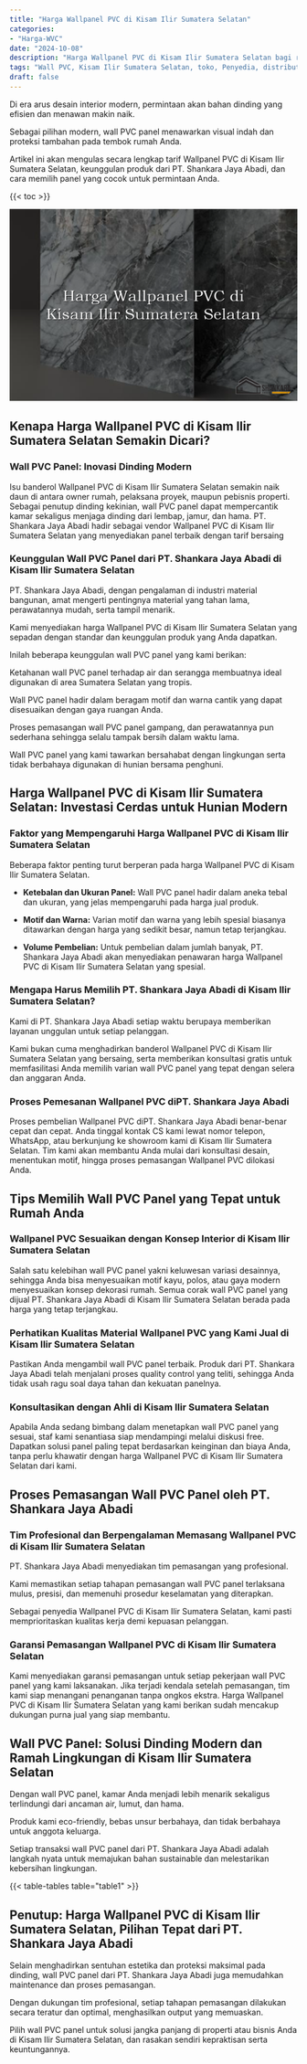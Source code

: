 ```yaml
---
title: "Harga Wallpanel PVC di Kisam Ilir Sumatera Selatan"
categories: 
- "Harga-WVC"
date: "2024-10-08"
description: "Harga Wallpanel PVC di Kisam Ilir Sumatera Selatan bagi rumah, perkantoran, serta gerai. Produk unggulan, pilihan motif, pilihan warna modern, dengan layanan penempatan dikerjakan oleh tenaga ahli profesional serta jaminan resmi!|Servis distribusi Wallpanel PVC di Kisam Ilir Sumatera Selatan bagi kebutuhan tempat tinggal, perkantoran, maupun toko, beserta panel terbaik dan instalasi oleh tim ahli serta jaminan resmi.|Solusi Wallpanel PVC di Kisam Ilir Sumatera Selatan yang andal bagi rumah, office, dan toko, dengan panel terbaik dan pemasangan oleh tenaga ahli ahli dan jaminan resmi.|Penyediaan Wallpanel PVC di Kisam Ilir Sumatera Selatan bagi tempat tinggal, perkantoran, serta gerai, dengan material unggulan dan pemasangan ditangani oleh teknisi profesional, lengkap beserta jaminan resmi.}"
tags: "Wall PVC, Kisam Ilir Sumatera Selatan, toko, Penyedia, distributor"
draft: false
---
```


Di era arus desain interior modern, permintaan akan bahan dinding yang efisien dan menawan makin naik.

Sebagai pilihan modern, wall PVC panel menawarkan visual indah dan proteksi tambahan pada tembok rumah Anda.

Artikel ini akan mengulas secara lengkap tarif Wallpanel PVC di Kisam Ilir Sumatera Selatan, keunggulan produk dari PT. Shankara Jaya Abadi, dan cara memilih panel yang cocok untuk permintaan Anda.

{{< toc >}}

![Harga Wallpanel PVC di Kisam Ilir Sumatera Selatan](/images/Harga-WVC/Harga-Wallpanel-PVC-di-Kisam-Ilir-Sumatera-Selatan.png)


## Kenapa Harga Wallpanel PVC di Kisam Ilir Sumatera Selatan Semakin Dicari?

### Wall PVC Panel: Inovasi Dinding Modern

Isu banderol Wallpanel PVC di Kisam Ilir Sumatera Selatan semakin naik daun di antara owner rumah, pelaksana proyek, maupun pebisnis properti. Sebagai penutup dinding kekinian, wall PVC panel dapat mempercantik kamar sekaligus menjaga dinding dari lembap, jamur, dan hama. PT. Shankara Jaya Abadi hadir sebagai vendor Wallpanel PVC di Kisam Ilir Sumatera Selatan yang menyediakan panel terbaik dengan tarif bersaing

### Keunggulan Wall PVC Panel dari PT. Shankara Jaya Abadi di Kisam Ilir Sumatera Selatan

PT. Shankara Jaya Abadi, dengan pengalaman di industri material bangunan, amat mengerti pentingnya material yang tahan lama, perawatannya mudah, serta tampil menarik.

Kami menyediakan harga Wallpanel PVC di Kisam Ilir Sumatera Selatan yang sepadan dengan standar dan keunggulan produk yang Anda dapatkan.

Inilah beberapa keunggulan wall PVC panel yang kami berikan:

Ketahanan wall PVC panel terhadap air dan serangga membuatnya ideal digunakan di area Sumatera Selatan yang tropis.

Wall PVC panel hadir dalam beragam motif dan warna cantik yang dapat disesuaikan dengan gaya ruangan Anda.

Proses pemasangan wall PVC panel gampang, dan perawatannya pun sederhana sehingga selalu tampak bersih dalam waktu lama.

Wall PVC panel yang kami tawarkan bersahabat dengan lingkungan serta tidak berbahaya digunakan di hunian bersama penghuni.

## Harga Wallpanel PVC di Kisam Ilir Sumatera Selatan: Investasi Cerdas untuk Hunian Modern

### Faktor yang Mempengaruhi Harga Wallpanel PVC di Kisam Ilir Sumatera Selatan

Beberapa faktor penting turut berperan pada harga Wallpanel PVC di Kisam Ilir Sumatera Selatan.

- **Ketebalan dan Ukuran Panel:** Wall PVC panel hadir dalam aneka tebal dan ukuran, yang jelas mempengaruhi pada harga jual produk.

- **Motif dan Warna:** Varian motif dan warna yang lebih spesial biasanya ditawarkan dengan harga yang sedikit besar, namun tetap terjangkau.

- **Volume Pembelian:** Untuk pembelian dalam jumlah banyak, PT. Shankara Jaya Abadi akan menyediakan penawaran harga Wallpanel PVC di Kisam Ilir Sumatera Selatan yang spesial.

### Mengapa Harus Memilih PT. Shankara Jaya Abadi di Kisam Ilir Sumatera Selatan?

Kami di PT. Shankara Jaya Abadi setiap waktu berupaya memberikan layanan unggulan untuk setiap pelanggan.

Kami bukan cuma menghadirkan banderol Wallpanel PVC di Kisam Ilir Sumatera Selatan yang bersaing, serta memberikan konsultasi gratis untuk memfasilitasi Anda memilih varian wall PVC panel yang tepat dengan selera dan anggaran Anda.

### Proses Pemesanan Wallpanel PVC diPT. Shankara Jaya Abadi

Proses pembelian Wallpanel PVC diPT. Shankara Jaya Abadi benar-benar cepat dan cepat. Anda tinggal kontak CS kami lewat nomor telepon, WhatsApp, atau berkunjung ke showroom kami di Kisam Ilir Sumatera Selatan. Tim kami akan membantu Anda mulai dari konsultasi desain, menentukan motif, hingga proses pemasangan Wallpanel PVC dilokasi Anda.

## Tips Memilih Wall PVC Panel yang Tepat untuk Rumah Anda

### Wallpanel PVC Sesuaikan dengan Konsep Interior di Kisam Ilir Sumatera Selatan

Salah satu kelebihan wall PVC panel yakni keluwesan variasi desainnya, sehingga Anda bisa menyesuaikan motif kayu, polos, atau gaya modern menyesuaikan konsep dekorasi rumah. Semua corak wall PVC panel yang dijual PT. Shankara Jaya Abadi di Kisam Ilir Sumatera Selatan berada pada harga yang tetap terjangkau.

### Perhatikan Kualitas Material Wallpanel PVC yang Kami Jual di Kisam Ilir Sumatera Selatan

Pastikan Anda mengambil wall PVC panel terbaik. Produk dari PT. Shankara Jaya Abadi telah menjalani proses quality control yang teliti, sehingga Anda tidak usah ragu soal daya tahan dan kekuatan panelnya.

### Konsultasikan dengan Ahli di Kisam Ilir Sumatera Selatan

Apabila Anda sedang bimbang dalam menetapkan wall PVC panel yang sesuai, staf kami senantiasa siap mendampingi melalui diskusi free. Dapatkan solusi panel paling tepat berdasarkan keinginan dan biaya Anda, tanpa perlu khawatir dengan harga Wallpanel PVC di Kisam Ilir Sumatera Selatan dari kami.

## Proses Pemasangan Wall PVC Panel oleh PT. Shankara Jaya Abadi

### Tim Profesional dan Berpengalaman Memasang Wallpanel PVC di Kisam Ilir Sumatera Selatan

PT. Shankara Jaya Abadi menyediakan tim pemasangan yang profesional.

Kami memastikan setiap tahapan pemasangan wall PVC panel terlaksana mulus, presisi, dan memenuhi prosedur keselamatan yang diterapkan.

Sebagai penyedia Wallpanel PVC di Kisam Ilir Sumatera Selatan, kami pasti memprioritaskan kualitas kerja demi kepuasan pelanggan.

### Garansi Pemasangan Wallpanel PVC di Kisam Ilir Sumatera Selatan

Kami menyediakan garansi pemasangan untuk setiap pekerjaan wall PVC panel yang kami laksanakan. Jika terjadi kendala setelah pemasangan, tim kami siap menangani penanganan tanpa ongkos ekstra. Harga Wallpanel PVC di Kisam Ilir Sumatera Selatan yang kami berikan sudah mencakup dukungan purna jual yang siap membantu.

## Wall PVC Panel: Solusi Dinding Modern dan Ramah Lingkungan di Kisam Ilir Sumatera Selatan

Dengan wall PVC panel, kamar Anda menjadi lebih menarik sekaligus terlindungi dari ancaman air, lumut, dan hama.

Produk kami eco-friendly, bebas unsur berbahaya, dan tidak berbahaya untuk anggota keluarga.

Setiap transaksi wall PVC panel dari PT. Shankara Jaya Abadi adalah langkah nyata untuk memajukan bahan sustainable dan melestarikan kebersihan lingkungan.

{{< table-tables table="table1" >}}

## Penutup: Harga Wallpanel PVC di Kisam Ilir Sumatera Selatan, Pilihan Tepat dari PT. Shankara Jaya Abadi

Selain menghadirkan sentuhan estetika dan proteksi maksimal pada dinding, wall PVC panel dari PT. Shankara Jaya Abadi juga memudahkan maintenance dan proses pemasangan.

Dengan dukungan tim profesional, setiap tahapan pemasangan dilakukan secara teratur dan optimal, menghasilkan output yang memuaskan.

Pilih wall PVC panel untuk solusi jangka panjang di properti atau bisnis Anda di Kisam Ilir Sumatera Selatan, dan rasakan sendiri kepraktisan serta keuntungannya.